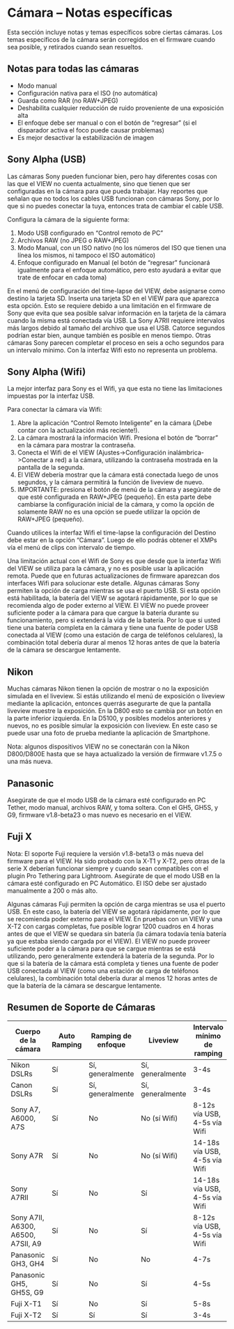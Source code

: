 # Cámara – Notas específicas 

Esta sección incluye notas y temas específicos sobre ciertas cámaras. Los temas específicos de la cámara serán corregidos en el firmware cuando sea posible, y retirados cuando sean resueltos. 

## Notas para todas las cámaras 

* Modo manual 
* Configuración nativa para el ISO (no automática)
* Guarda como RAR (no RAW+JPEG)
* Deshabilita cualquier reducción de ruido proveniente de una exposición alta
* El enfoque debe ser manual o con el botón de “regresar” (si el disparador activa el foco puede causar problemas) 
* Es mejor desactivar la estabilización de imagen 

## Sony Alpha (USB)

Las cámaras Sony pueden funcionar bien, pero hay diferentes cosas con las que el VIEW no cuenta actualmente, sino que tienen que ser configuradas en la cámara para que pueda trabajar. 
Hay reportes que señalan que no todos los cables USB funcionan con cámaras Sony, por lo que si no puedes conectar la tuya, entonces trata de cambiar el cable USB. 

Configura la cámara de la siguiente forma:

1. Modo USB configurado en “Control remoto de PC”
2. Archivos RAW (no JPEG o RAW+JPEG)
3. Modo Manual, con un ISO nativo (no los números del ISO que tienen una línea los mismos, ni tampoco el ISO automático) 
4. Enfoque configurado en Manual (el botón de “regresar” funcionará igualmente para el enfoque automático, pero esto ayudará a evitar que trate de enfocar en cada toma) 

En el menú de configuración del time-lapse del VIEW, debe asignarse como destino la tarjeta SD. Inserta una tarjeta SD en el VIEW para que aparezca esta opción. Esto se requiere debido a una limitación en el firmware de Sony que evita que sea posible salvar información en la tarjeta de la cámara cuando la misma está conectada vía USB. 
La Sony A7RII requiere intervalos más largos debido al tamaño del archivo que usa el USB. Catorce segundos podrían estar bien, aunque también es posible en menos tiempo. Otras cámaras Sony parecen completar el proceso en seis a ocho segundos para un intervalo mínimo. Con la interfaz Wifi esto no representa un problema. 

## Sony Alpha (Wifi)

La mejor interfaz para Sony es el Wifi, ya que esta no tiene las limitaciones impuestas por la interfaz USB. 

Para conectar la cámara vía Wifi:

1. Abre la aplicación “Control Remoto Inteligente” en la cámara (¡Debe contar con la actualización más reciente!). 
2. La cámara mostrará la información Wifi. Presiona el botón de “borrar” en la cámara para mostrar la contraseña. 
3. Conecta el Wifi de el VIEW (Ajustes->Configuración inalámbrica->Conectar a red) a la cámara, utilizando la contraseña mostrada en la pantalla de la segunda. 
4. El VIEW debería mostrar que la cámara está conectada luego de unos segundos, y la cámara permitirá la función de liveview de nuevo. 
5. IMPORTANTE: presiona el botón de menú de la cámara y asegúrate de que esté configurada en RAW+JPEG (pequeño).  En esta parte debe cambiarse la configuración inicial de la cámara, y como la opción de solamente RAW no es una opción se puede utilizar la opción de RAW+JPEG (pequeño). 

Cuando utilices la interfaz Wifi el time-lapse la configuración del Destino debe estar en la opción “Cámara”. Luego de ello podrás obtener el XMPs vía el menú de clips con intervalo de tiempo. 

Una limitación actual con el Wifi de Sony es que desde que la interfaz Wifi del VIEW se utiliza para la cámara, y no es posible usar la aplicación remota. Puede que en futuras actualizaciones de firmware aparezcan dos interfaces Wifi para solucionar este detalle. 
Algunas cámaras Sony permiten la opción de carga mientras se usa el puerto USB. Si esta opción está habilitada, la batería del VIEW se agotará rápidamente, por lo que se recomienda algo de poder externo al VIEW. El VIEW no puede proveer suficiente poder a la cámara para que cargue la batería durante su funcionamiento, pero si extenderá la vida de la batería. Por lo que si usted tiene una batería completa en la cámara y tiene una fuente de poder USB conectada al VIEW (como una estación de carga de teléfonos celulares), la combinación total debería durar al menos 12 horas antes de que la batería de la cámara se descargue lentamente. 

## Nikon

Muchas cámaras Nikon tienen la opción de mostrar o no la exposición simulada en el liveview.  Si estás utilizando el menú de exposición o liveview mediante la aplicación, entonces querrás asegurarte de que la pantalla liveview muestre la exposición. En la D800 esto se cambia por un botón en la parte inferior izquierda. En la D5100, y posibles modelos anteriores y nuevos, no es posible simular la exposición con liveview. En este caso se puede usar una foto de prueba mediante la aplicación de Smartphone. 

Nota: algunos dispositivos VIEW no se conectarán con la Nikon D800/D800E hasta que se haya actualizado la versión de firmware v1.7.5 o una más nueva. 

## Panasonic

Asegúrate de que el modo USB de la cámara esté configurado en PC Tether, modo manual, archivos RAW, y toma soltera.  Con el GH5, GH5S, y G9, firmware v1.8-beta23 o mas nuevo es necesario en el VIEW. 

## Fuji X

Nota: El soporte Fuji requiere la versión v1.8-beta13 o más nueva del firmware para el VIEW.  Ha sido probado con la X-T1 y X-T2, pero otras de la serie X deberían funcionar siempre y cuando sean compatibles con el plugin Pro Tethering para Lightroom.  Asegúrate de que el modo USB en la cámara esté configurado en PC Automático. El ISO debe ser ajustado manualmente a 200 o más alto. 

Algunas cámaras Fuji permiten la opción de carga mientras se usa el puerto USB. En este caso, la batería del VIEW se agotará rápidamente, por lo que se recomienda poder externo para el VIEW. En pruebas con un VIEW  y una X-T2 con cargas completas, fue posible lograr 1200 cuadros en 4 horas antes de que el VIEW se quedara sin batería (la cámara todavía tenía batería ya que estaba siendo cargada por el VIEW). El VIEW no puede proveer suficiente poder a la cámara para que se cargue mientras se está utilizando, pero generalmente extenderá la batería de la segunda. Por lo que si la batería de la cámara está completa y tienes una fuente de poder USB conectada al VIEW (como una estación de carga de teléfonos celulares), la combinación total debería durar al menos 12 horas antes de que la batería de la cámara se descargue lentamente. 
 
## Resumen de Soporte de Cámaras 

Cuerpo de la cámara | Auto Ramping | Ramping de enfoque | Liveview | Intervalo mínimo de ramping
------------|--------------|---------------|----------|----------------- 
Nikon DSLRs | Sí             | Sí, generalmente | Sí, generalmente| 3-4s
Canon DSLRs | Sí              | Sí, generalmente | Sí, generalmente | 3-4s
Sony A7, A6000, A7S | Sí     | No        | No (sí Wifi)     | 8-12s vía USB, 4-5s vía Wifi
Sony A7R    | Sí             | No        | No (sí Wifi)      | 14-18s vía USB, 4-5s vía Wifi
Sony A7RII  | Sí              | No        | Sí       | 14-18s vía USB, 4-5s vía Wifi
Sony A7II, A6300, A6500, A7SII, A9 | Sí | No  | Sí       | 8-12s vía USB, 4-5s vía Wifi
Panasonic GH3, GH4 | Sí          | No     | No | 4-7s
Panasonic GH5, GH5S, G9 | Sí | No     | Sí | 4-5s
Fuji X-T1 | Sí | No | Sí | 5-8s
Fuji X-T2 | Sí | Sí | Sí | 3-4s

